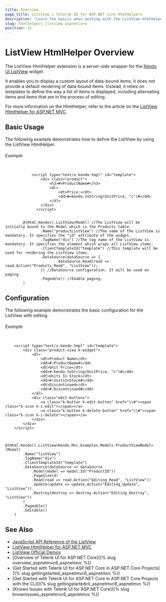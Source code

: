 ```yaml
---
title: Overview
page_title: ListView | Telerik UI for ASP.NET Core HtmlHelpers
description: "Learn the basics when working with the ListView HtmlHelper for ASP.NET Core (MVC 6 or ASP.NET Core MVC)."
slug: htmlhelpers_listview_aspnetcore
position: 31
---
```


# ListView HtmlHelper Overview

The ListView HtmlHelper extension is a server-side wrapper for the [Kendo UI ListView](http://demos.telerik.com/aspnet-mvc/listview/index) widget.

It enables you to display a custom layout of data-bound items. It does not provide a default rendering of data-bound items. Instead, it relies on templates to define the way a list of items is displayed, including alternating items and items that are in the process of editing.

For more information on the HtmlHelper, refer to the article on the [ListView HtmlHelper for ASP.NET MVC](http://docs.telerik.com/aspnet-mvc/helpers/listview/overview).

## Basic Usage

The following example demonstrates how to define the ListView by using the ListView HtmlHelper.

###### Example

```tab-Template

		    <script type="text/x-kendo-tmpl" id="template">
    			<div class="product">
			        <h3>#=ProductName#</h3>
			        <dl>
			            <dt>Price:</dt>
			            <dd>#=kendo.toString(UnitPrice, "c")#</dd>
			        </dl>
		    	</div>
			  </script>
```
```tab-Razor

        @(Html.Kendo().ListView(Model) //The ListView will be initially bound to the Model which is the Products table.
                .Name("productListView") //The name of the ListView is mandatory. It specifies the "id" attribute of the widget.
				.TagName("div") //The tag name of the ListView is mandatory. It specifies the element which wraps all ListView items.
                .ClientTemplateId("template") //This template will be used for rendering the ListView items.
				.DataSource(dataSource => {
    				  	dataSource.Read(read => read.Action("Products_Read", "ListView"));
			  	}) //DataSource configuration. It will be used on paging.
                .Pageable() //Enable paging.
        )
```

## Configuration

The following example demonstrates the basic configuration for the ListView with editing.

###### Example

```tab-Template

	<script type="text/x-kendo-tmpl" id="template">
	    <div class="product-view k-widget">
	        <dl>
	            <dt>Product Name</dt>
	            <dd>#:ProductName#</dd>
	            <dt>Unit Price</dt>
	            <dd>#:kendo.toString(UnitPrice, "c")#</dd>
	            <dt>Units In Stock</dt>
	            <dd>#:UnitsInStock#</dd>
	            <dt>Discontinued</dt>
	            <dd>#:Discontinued#</dd>
	        </dl>
	        <div class="edit-buttons">
	            <a class="k-button k-edit-button" href="\\#"><span class="k-icon k-i-edit"></span></a>
	            <a class="k-button k-delete-button" href="\\#"><span class="k-icon k-i-delete"></span></a>
	        </div>
	    </div>
	</script>
```
```tab-Razor

	@(Html.Kendo().ListView<Kendo.Mvc.Examples.Models.ProductViewModel>(Model)
	    .Name("listView")
	    .TagName("div")
	    .ClientTemplateId("template")
	    .DataSource(dataSource => dataSource
	        .Model(model => model.Id("ProductID"))
	        .PageSize(4)
	        .Read(read => read.Action("Editing_Read", "ListView"))
	        .Update(update => update.Action("Editing_Update", "ListView"))
	        .Destroy(destroy => destroy.Action("Editing_Destroy", "ListView"))
	    )
	    .Pageable()
	    .Editable()
	)
```

## See Also

* [JavaScript API Reference of the ListView](http://docs.telerik.com/kendo-ui/api/javascript/ui/listview)
* [ListView HtmlHelper for ASP.NET MVC](http://docs.telerik.com/aspnet-mvc/helpers/listview/overview)
* [ListView Official Demos](http://demos.telerik.com/aspnet-core/listview/index)
* [Overview of Telerik UI for ASP.NET Core]({% slug overview_aspnetmvc6_aspnetmvc %})
* [Get Started with Telerik UI for ASP.NET Core in ASP.NET Core Projects]({% slug gettingstarted_aspnetmvc6_aspnetmvc %})
* [Get Started with Telerik UI for ASP.NET Core in ASP.NET Core Projects with the CLI]({% slug gettingstartedcli_aspnetmvc6_aspnetmvc %})
* [Known Issues with Telerik UI for ASP.NET Core]({% slug knownissues_aspnetmvc6_aspnetmvc %})
